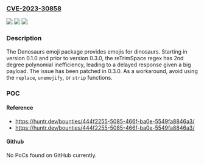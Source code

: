 ### [CVE-2023-30858](https://cve.mitre.org/cgi-bin/cvename.cgi?name=CVE-2023-30858)
![](https://img.shields.io/static/v1?label=Product&message=emoji&color=blue)
![](https://img.shields.io/static/v1?label=Version&message=%3D%20%3C%200.3.0%20&color=brighgreen)
![](https://img.shields.io/static/v1?label=Vulnerability&message=CWE-1333%3A%20Inefficient%20Regular%20Expression%20Complexity&color=brighgreen)

### Description

The Denosaurs emoji package provides emojis for dinosaurs. Starting in version 0.1.0 and prior to version 0.3.0, the reTrimSpace regex has 2nd degree polynomial inefficiency, leading to a delayed response given a big payload. The issue has been patched in 0.3.0. As a workaround, avoid using the `replace`, `unemojify`, or `strip` functions.

### POC

#### Reference
- https://huntr.dev/bounties/444f2255-5085-466f-ba0e-5549fa8846a3/
- https://huntr.dev/bounties/444f2255-5085-466f-ba0e-5549fa8846a3/

#### Github
No PoCs found on GitHub currently.


